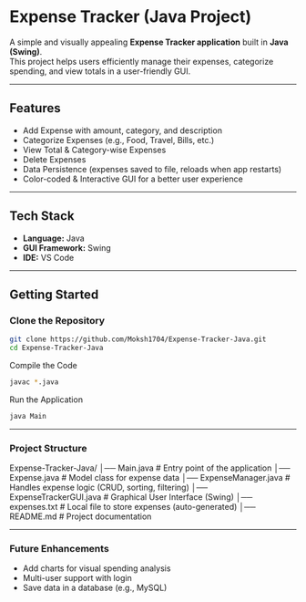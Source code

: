 #  Expense Tracker (Java Project)

A simple and visually appealing **Expense Tracker application** built in **Java (Swing)**.  
This project helps users efficiently manage their expenses, categorize spending, and view totals in a user-friendly GUI.

---

##  Features
-  Add Expense with amount, category, and description  
-  Categorize Expenses (e.g., Food, Travel, Bills, etc.)  
-  View Total & Category-wise Expenses  
-  Delete Expenses  
-  Data Persistence (expenses saved to file, reloads when app restarts)  
-  Color-coded & Interactive GUI for a better user experience  

---

##  Tech Stack
- **Language:** Java  
- **GUI Framework:** Swing  
- **IDE:** VS Code  

---

##  Getting Started  

###  Clone the Repository
```bash
git clone https://github.com/Moksh1704/Expense-Tracker-Java.git
cd Expense-Tracker-Java
```
 Compile the Code
```bash
javac *.java
```
 Run the Application
```bash
java Main

```
-----

### Project Structure

Expense-Tracker-Java/
│── Main.java # Entry point of the application
│── Expense.java # Model class for expense data
│── ExpenseManager.java # Handles expense logic (CRUD, sorting, filtering)
│── ExpenseTrackerGUI.java # Graphical User Interface (Swing)
│── expenses.txt # Local file to store expenses (auto-generated)
│── README.md # Project documentation


------

### Future Enhancements
- Add charts for visual spending analysis
- Multi-user support with login
- Save data in a database (e.g., MySQL)
